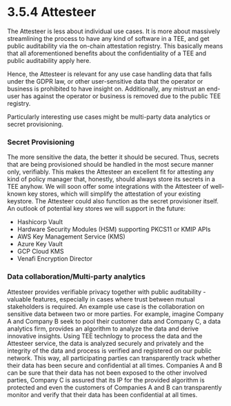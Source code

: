 # 3.5.4 Attesteer

The Attesteer is less about individual use cases. It is more about massively streamlining the process to have any kind of software in a TEE, and get public auditability via the on-chain attestation registry. This basically means that all aforementioned benefits about the confidentiality of a TEE and public auditability apply here.

Hence, the Attesteer is relevant for any use case handling data that falls under the GDPR law, or other user-sensitive data that the operator or business is prohibited to have insight on. Additionally, any mistrust an end-user has against the operator or business is removed due to the public TEE registry.

Particularly interesting use cases might be multi-party data analytics or secret provisioning.

### **Secret Provisioning**

The more sensitive the data, the better it should be secured. Thus, secrets that are being provisioned should be handled in the most secure manner only, verifiably. This makes the Attesteer an excellent fit for attesting any kind of policy manager that, honestly, should always store its secrets in a TEE anyhow. We will soon offer some integrations with the Attesteer of well-known key stores, which will simplify the attestation of your existing keystore. The Attesteer could also function as the secret provisioner itself. An outlook of potential key stores we will support in the future:

* Hashicorp Vault
* Hardware Security Modules (HSM) supporting PKCS11 or KMIP APIs
* AWS Key Management Service (KMS)
* Azure Key Vault
* GCP Cloud KMS
* Venafi Encryption Director

### **Data collaboration/Multi-party analytics**

Attesteer provides verifiable privacy together with public auditability - valuable features, especially in cases where trust between mutual stakeholders is required. An example use case is the collaboration on sensitive data between two or more parties. For example, imagine Company A and Company B seek to pool their customer data and Company C, a data analytics firm, provides an algorithm to analyze the data and derive innovative insights. Using TEE technlogy to process the data and the Attesteer service, the data is analyzed securely and privately and the integrity of the data and process is verified and registered on our public network. This way, all participating parties can transparently track whether their data has been secure and confidential at all times. Companies A and B can be sure that their data has not been exposed to the other involved parties, Company C is assured that its IP for the provided algorithm is protected and even the customers of Companies A and B can transparently monitor and verify that their data has been confidential at all times.

